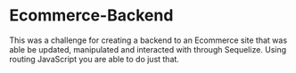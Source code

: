 # Ecommerce-Backend
This was a challenge for creating a backend to an Ecommerce site that was able be updated, manipulated and interacted with through Sequelize. Using routing JavaScript you are able to do just that. 
